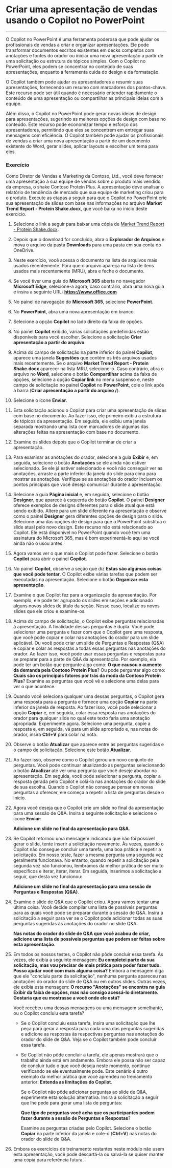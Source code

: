 
# Criar uma apresentação de vendas usando o Copilot no PowerPoint
---
O Copilot no PowerPoint é uma ferramenta poderosa que pode ajudar os profissionais de vendas a criar e organizar apresentações. Ele pode transformar documentos escritos existentes em decks completos com anotações e fontes do orador ou iniciar uma nova apresentação a partir de uma solicitação ou estrutura de tópicos simples. Com o Copilot no PowerPoint, eles podem se concentrar no conteúdo de suas apresentações, enquanto a ferramenta cuida do design e da formatação.

O Copilot também pode ajudar os apresentadores a resumir suas apresentações, fornecendo um resumo com marcadores dos pontos-chave. Este recurso pode ser útil quando é necessário entender rapidamente o conteúdo de uma apresentação ou compartilhar as principais ideias com a equipe.

Além disso, o Copilot no PowerPoint pode gerar novas ideias de design para apresentações, sugerindo as melhores opções de design com base no conteúdo. Este recurso pode economizar tempo e esforço dos apresentadores, permitindo que eles se concentrem em entregar suas mensagens com eficiência. O Copilot também pode ajudar os profissionais de vendas a criar uma nova apresentação a partir de um documento existente do Word, gerar slides, aplicar layouts e escolher um tema para eles.

### Exercício

Como Diretor de Vendas e Marketing da Contoso, Ltd., você deve fornecer uma apresentação à sua equipe de vendas sobre o produto mais vendido da empresa, o shake Contoso Protein Plus. A apresentação deve analisar o relatório de tendência de mercado que sua equipe de marketing criou para o produto. Execute as etapas a seguir para que o Copilot no PowerPoint crie sua apresentação de slides com base nas informações no arquivo **Market Trend Report - Protein Shake.docx**, que você baixa no início deste exercício.

1.  Selecione o link a seguir para baixar uma cópia de [Market Trend Report - Protein Shake.docx](https://edxinteractivepage.blob.core.windows.net/ms-4004/Market%20Trend%20Report-%20Protein%20shake.docx).
2.  Depois que o download for concluído, abra o **Explorador de Arquivos** e mova o arquivo da pasta **Downloads** para uma pasta em sua conta do OneDrive.
3.  Neste exercício, você acessa o documento na lista de arquivos mais usados recentemente. Para que o arquivo apareça na lista de itens usados mais recentemente (MRU), abra e feche o documento.
4.  Se você tiver uma guia do **Microsoft 365** aberta no navegador **Microsoft Edge**, selecione-a agora; caso contrário, abra uma nova guia e insira a seguinte URL: **https://www.office.com**
5.  No painel de navegação do **Microsoft 365**, selecione **PowerPoint**.
6.  No **PowerPoint**, abra uma nova apresentação em branco.
7.  Selecione a opção **Copilot** no lado direito da faixa de opções.
8.  No painel **Copilot** exibido, várias solicitações predefinidas estão disponíveis para você escolher. Selecione a solicitação **Criar apresentação a partir do arquivo**.
9.  Acima do campo de solicitação na parte inferior do painel **Copilot**, aparece uma janela **Sugestões** que contém os três arquivos usados mais recentemente. Se o arquivo **Market Trend Report - Protein Shake.docx** aparecer na lista MRU, selecione-o. Caso contrário, abra o arquivo no **Word**, selecione o botão **Compartilhar** acima da faixa de opções, selecione a opção **Copiar link** no menu suspenso e, neste campo de solicitação no painel **Copilot** no **PowerPoint**, cole o link após a barra (**Criar apresentação a partir do arquivo /**).
10. Selecione o ícone **Enviar**.
11. Esta solicitação acionou o Copilot para criar uma apresentação de slides com base no documento. Ao fazer isso, ele primeiro exibiu a estrutura de tópicos da apresentação. Em seguida, ele exibiu uma janela separada mostrando uma lista com marcadores de algumas das alterações feitas na apresentação com base no documento.
12. Examine os slides depois que o Copilot terminar de criar a apresentação.
13. Para examinar as anotações do orador, selecione a guia **Exibir** e, em seguida, selecione o botão **Anotações** se ele ainda não estiver selecionado. Se ele já estiver selecionado e você não conseguir ver as anotações, arraste a parte inferior da janela do slide para cima para mostrar as anotações. Verifique se as anotações do orador incluem os pontos principais que você deseja comunicar durante a apresentação.
14. Selecione a guia **Página inicial** e, em seguida, selecione o botão **Designer**, que aparece à esquerda do botão **Copilot**. O painel **Designer** oferece exemplos de designs diferentes para o slide atual que está sendo exibido. Altere para um slide diferente na apresentação e observe como o painel **Designer** gera diferentes opções de design para o slide. Selecione uma das opções de design para que o PowerPoint substitua o slide atual pelo novo design. Este recurso não está relacionado ao Copilot. Ele está disponível no PowerPoint quando você tem uma assinatura do Microsoft 365, mas é bom experimentá-lo aqui se você ainda não o usou antes.
15. Agora vamos ver o que mais o Copilot pode fazer. Selecione o botão **Copilot** para abrir o painel **Copilot**.
16. No painel **Copilot**, observe a seção que diz **Estas são algumas coisas que você pode tentar**. O Copilot exibe várias tarefas que podem ser executadas na apresentação. Selecione o botão **Organizar esta apresentação**.
17. Examine o que Copilot fez para a organização da apresentação. Por exemplo, ele pode ter agrupado os slides em seções e adicionado alguns novos slides de título da seção. Nesse caso, localize os novos slides que ele criou e examine-os.
18. Acima do campo de solicitação, o Copilot exibe perguntas relacionadas à apresentação. A finalidade dessas perguntas é dupla. Você pode selecionar uma pergunta e fazer com que o Copilot gere uma resposta, que você pode copiar e colar nas anotações do orador para um slide aplicável. Ou você pode criar um slide de Perguntas e Respostas (Q&A) e copiar e colar as respostas a todas essas perguntas nas anotações do orador. Ao fazer isso, você pode usar essas perguntas e respostas para se preparar para a parte de Q&A da apresentação. Por exemplo, ela pode ter um botão que pergunte algo como: **O que causou o aumento da demanda pela Contoso Protein Plus**? Ou pode perguntar algo como: **Quais são os principais fatores por trás da moda da Contoso Protein Plus**? Examine as perguntas que você vê e selecione uma delas para ver o que acontece.
19. Quando você seleciona qualquer uma dessas perguntas, o Copilot gera uma resposta para a pergunta e fornece uma opção **Copiar** na parte inferior da janela de resposta. Ao fazer isso, você pode selecionar a opção **Copiar** e, em seguida, colar essa resposta nas anotações do orador para qualquer slide no qual este texto faria uma anotação apropriada. Experimente agora. Selecione uma pergunta, copie a resposta e, em seguida, vá para um slide apropriado e, nas notas do orador, insira **Ctrl+V** para colar na nota.
20. Observe o botão **Atualizar** que aparece entre as perguntas sugeridas e o campo de solicitação. Selecione este botão **Atualizar**.
21. Ao fazer isso, observe como o Copilot gerou um novo conjunto de perguntas. Você pode continuar atualizando as perguntas selecionando o botão **Atualizar** até ver uma pergunta que você deseje abordar na apresentação. Em seguida, você pode selecionar a pergunta, copiar a resposta gerada pelo Copilot e colá-la nas anotações do orador do slide de sua escolha. Quando o Copilot não consegue pensar em novas perguntas a oferecer, ele começa a repetir a lista de perguntas desde o início.
22. Agora você deseja que o Copilot crie um slide no final da apresentação para uma sessão de Q&A. Insira a seguinte solicitação e selecione o ícone **Enviar**:
    
    **Adicione um slide no final da apresentação para Q&A**.
23. Se Copilot retornou uma mensagem indicando que não foi possível gerar o slide, tente inserir a solicitação novamente. Às vezes, quando o Copilot não consegue concluir uma tarefa, uma boa prática é repetir a solicitação. Em nosso teste, fazer a mesma pergunta uma segunda vez geralmente funcionava. No entanto, quando repetir a solicitação pela segunda vez não funcionou, lembramos da melhor prática de ser muito específicos e iterar, iterar, iterar. Em seguida, inserimos a solicitação a seguir, que desta vez funcionou:
    
    **Adicione um slide no final da apresentação para uma sessão de Perguntas e Respostas (Q&A)**.
24. Examine o slide de Q&A que o Copilot criou. Agora vamos tentar uma última coisa. Você decide compilar uma lista de possíveis perguntas para as quais você pode se preparar durante a sessão de Q&A. Insira a solicitação a seguir para ver se o Copilot pode adicionar todas as suas perguntas sugeridas às anotações do orador no slide Q&A:
    
    **Nas notas do orador do slide de Q&A que você acabou de criar, adicione uma lista de possíveis perguntas que podem ser feitas sobre esta apresentação**.
25. Em todos os nossos testes, o Copilot não pôde concluir essa tarefa. Às vezes, ele exibia a seguinte mensagem: **Eu completei parte da sua solicitação, mas vou precisar de mais prática para poder fazer tudo. Posso ajudar você com mais alguma coisa?** Embora a mensagem diga que ele "concluiu parte da solicitação", nenhuma pergunta apareceu nas anotações do orador do slide de Q&A ou em outros slides. Outras vezes, ele exibia esta mensagem: **O recurso "Anotações" se encontra na guia Exibir da faixa de opções, mas não consigo acessá-lo diretamente. Gostaria que eu mostrasse a você onde ele está?**
    
    Você recebeu uma dessas mensagens ou uma mensagem semelhante, ou o Copilot concluiu esta tarefa?
    
    
     -  Se o Copilot concluiu essa tarefa, insira uma solicitação que lhe peça para gerar a resposta para cada uma das perguntas sugeridas e adicione as respostas às respectivas perguntas nas anotações do orador do slide de Q&A. Veja se o Copilot também pode concluir essa tarefa.
     -  Se Copilot não pôde concluir a tarefa, ele apenas mostrará que o trabalho ainda está em andamento. Embora ele possa não ser capaz de concluir tudo o que você deseja neste momento, continue verificando se ele eventualmente pode. Este cenário é outro exemplo da melhor prática que você aprendeu no treinamento anterior: **Entenda as limitações do Copilot**.
        
        Se o Copilot não pôde adicionar perguntas ao slide de Q&A, experimente esta solução alternativa. Insira a solicitação a seguir que lhe pede para gerar uma lista de perguntas:
        
        **Que tipo de perguntas você acha que os participantes podem fazer durante a sessão de Perguntas e Respostas**?
        
        Examine as perguntas criadas pelo Copilot. Selecione o botão **Copiar** na parte inferior da janela e cole-o (**Ctrl+V**) nas notas do orador do slide de Q&A.
26. Embora os exercícios de treinamento restantes neste módulo não usem esta apresentação, você pode descartá-la ou salvá-la se quiser manter uma cópia para referência futura.
